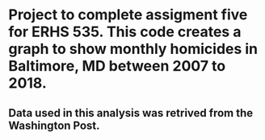 # Project to complete assigment five for ERHS 535. This code creates a graph to show monthly homicides in Baltimore, MD between 2007 to 2018. 

## Data used in this analysis was retrived from the Washington Post. 